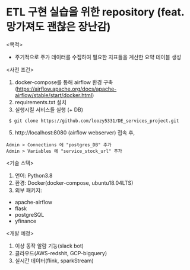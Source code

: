 # ETL 구현 실습을 위한 repository (feat. 망가져도 괜찮은 장난감)

<목적>
- 주기적으로 주가 데이터를 수집하여 필요한 지표들을 계산한 요약 테이블 생성

<사전 조건>
1. docker-compose를 통해 airflow 환경 구축(https://airflow.apache.org/docs/apache-airflow/stable/start/docker.html)
2. requirements.txt 설치
3. 실행시킬 서비스들 실행 (+ DB)
<pre><code> $ git clone https://github.com/loozy5331/DE_services_project.git </code></pre>
5. http://localhost:8080 (airflow webserver) 접속 후, 
<pre><code>Admin > Connections 에 "postgres_DB" 추가
Admin > Variables 에 "service_stock_url" 추가 </code></pre>

<기술 스택>
1. 언어: Python3.8
2. 환경: Docker(docker-compose, ubuntu18.04LTS)
3. 외부 패키지:
  - apache-airflow
  - flask
  - postgreSQL
  - yfinance 

<개발 예정>
1. 이상 동작 알람 기능(slack bot)
2. 클라우드(AWS-redshit, GCP-bigquery)
3. 실시간 데이터(flink, sparkStream) 
